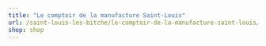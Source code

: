 ```yaml
---
title: "Le comptoir de la manufacture Saint-Louis"
url: /saint-louis-les-bitche/le-comptoir-de-la-manufacture-saint-louis/
shop: shop
---
```

